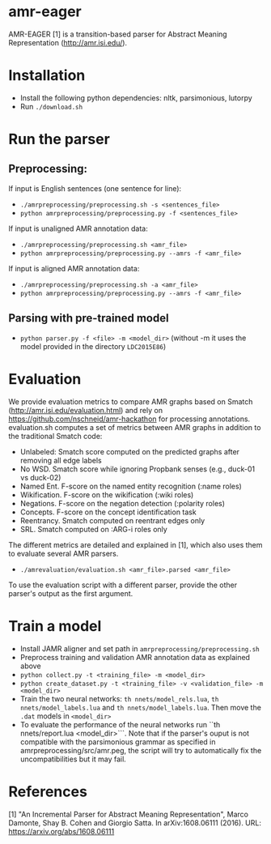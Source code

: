 # amr-eager

AMR-EAGER [1] is a transition-based parser for Abstract Meaning Representation (http://amr.isi.edu/).

# Installation

- Install the following python dependencies: nltk, parsimonious, lutorpy
- Run ```./download.sh```

# Run the parser

## Preprocessing:

If input is English sentences (one sentence for line):
- ```./amrpreprocessing/preprocessing.sh -s <sentences_file>```
- ```python amrpreprocessing/preprocessing.py -f <sentences_file>```

If input is unaligned AMR annotation data:
- ```./amrpreprocessing/preprocessing.sh <amr_file>```
- ```python amrpreprocessing/preprocessing.py --amrs -f <amr_file>```

If input is aligned AMR annotation data:
- ```./amrpreprocessing/preprocessing.sh -a <amr_file>```
- ```python amrpreprocessing/preprocessing.py --amrs -f <amr_file>```

## Parsing with pre-trained model
- ```python parser.py -f <file> -m <model_dir>``` (without -m it uses the model provided in the directory ```LDC2015E86```)

# Evaluation

We provide evaluation metrics to compare AMR graphs based on Smatch (http://amr.isi.edu/evaluation.html) and rely on https://github.com/nschneid/amr-hackathon for processing annotations.
evaluation.sh computes a set of metrics between AMR graphs in addition to the traditional Smatch code:

* Unlabeled: Smatch score computed on the predicted graphs after removing all edge labels
* No WSD. Smatch score while ignoring Propbank senses (e.g., duck-01 vs duck-02)
* Named Ent. F-score on the named entity recognition (:name roles)
* Wikification. F-score on the wikification (:wiki roles)
* Negations. F-score on the negation detection (:polarity roles)
* Concepts. F-score on the concept identification task
* Reentrancy. Smatch computed on reentrant edges only
* SRL. Smatch computed on :ARG-i roles only

The different metrics are detailed and explained in [1], which also uses them to evaluate several AMR parsers.

- ```./amrevaluation/evaluation.sh <amr_file>.parsed <amr_file>```

To use the evaluation script with a different parser, provide the other parser's output as the first argument.

# Train a model
- Install JAMR aligner and set path in ```amrpreprocessing/preprocessing.sh```
- Preprocess training and validation AMR annotation data as explained above
- ```python collect.py -t <training_file> -m <model_dir>```
- ```python create_dataset.py -t <training_file> -v <validation_file> -m <model_dir>```
- Train the two neural networks: ```th nnets/model_rels.lua```, ```th nnets/model_labels.lua``` and ```th nnets/model_labels.lua```. Then move the ```.dat``` models in ```<model_dir>```
- To evaluate the performance of the neural networks run ``th nnets/report.lua <model_dir>```. Note that if the parser's ouput is not compatible with the parsimonious grammar as specified in amrpreprocessing/src/amr.peg, the script will try to automatically fix the uncompatibilities but it may fail.

# References

[1] "An Incremental Parser for Abstract Meaning Representation", Marco Damonte, Shay B. Cohen and Giorgio Satta. In arXiv:1608.06111 (2016). URL: https://arxiv.org/abs/1608.06111
